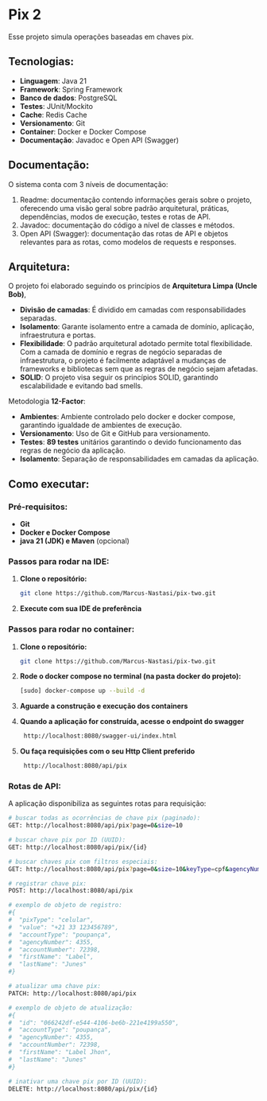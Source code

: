 # Pix 2

Esse projeto simula operações baseadas em chaves pix.

## Tecnologias:

- **Linguagem**: Java 21
- **Framework**: Spring Framework
- **Banco de dados**: PostgreSQL
- **Testes**: JUnit/Mockito
- **Cache**: Redis Cache
- **Versionamento**: Git
- **Container**: Docker e Docker Compose
- **Documentação**: Javadoc e Open API (Swagger)

## Documentação:
O sistema conta com 3 níveis de documentação:
1. Readme: documentação contendo informações gerais sobre o projeto, 
   oferecendo uma visão geral sobre padrão arquitetural, práticas, dependências,
   modos de execução, testes e rotas de API.
2. Javadoc: documentação do código a nível de classes e métodos.
3. Open API (Swagger): documentação das rotas de API e objetos relevantes para as rotas,
   como modelos de requests e responses.

## Arquitetura:
O projeto foi elaborado seguindo os princípios de **Arquitetura Limpa (Uncle Bob)**,
- **Divisão de camadas**: É dividido em camadas com responsabilidades separadas.
- **Isolamento**: Garante isolamento entre a camada de domínio, aplicação, infraestrutura e portas.
- **Flexibilidade**: O padrão arquitetural adotado permite total flexibilidade. Com a camada de domínio e 
   regras de negócio separadas de infraestrutura, o projeto é facilmente adaptável a mudanças de frameworks 
   e bibliotecas sem que as regras de negócio sejam afetadas.
- **SOLID**: O projeto visa seguir os princípios SOLID, garantindo escalabilidade e evitando bad smells.

Metodologia **12-Factor**:
- **Ambientes**: Ambiente controlado pelo docker e docker compose, garantindo igualdade de ambientes de execução.
- **Versionamento**: Uso de Git e GitHub para versionamento. 
- **Testes**: **89 testes** unitários garantindo o devido funcionamento das regras de negócio da aplicação.
- **Isolamento**: Separação de responsabilidades em camadas da aplicação.

## Como executar:
### Pré-requisitos:
- **Git**
- **Docker e Docker Compose**
- **java 21 (JDK) e Maven** (opcional)

### Passos para rodar na IDE:
1. **Clone o repositório:**
   ```bash
   git clone https://github.com/Marcus-Nastasi/pix-two.git

2. **Execute com sua IDE de preferência**

### Passos para rodar no container:
1. **Clone o repositório:**
   ```bash
   git clone https://github.com/Marcus-Nastasi/pix-two.git
   
2. **Rode o docker compose no terminal (na pasta docker do projeto):**
    ```bash
   [sudo] docker-compose up --build -d
   
3. **Aguarde a construção e execução dos containers**

4. **Quando a aplicação for construída, acesse o endpoint do swagger**
   ```bash
    http://localhost:8080/swagger-ui/index.html

5. **Ou faça requisições com o seu Http Client preferido**
   ```bash
    http://localhost:8080/api/pix

### Rotas de API:
A aplicação disponibiliza as seguintes rotas para requisição:

```bash
# buscar todas as ocorrências de chave pix (paginado):
GET: http://localhost:8080/api/pix?page=0&size=10

# buscar chave pix por ID (UUID):
GET: http://localhost:8080/api/pix/{id}

# buscar chaves pix com filtros especiais:
GET: http://localhost:8080/api/pix?page=0&size=10&keyType=cpf&agencyNumber=1234&accountNumber=12345678&name=mark&creationDate=2025-06-15T12:49:55.737393&inactivationDate=2025-06-15T16:17:51.528222

# registrar chave pix:
POST: http://localhost:8080/api/pix

# exemplo de objeto de registro:
#{
#  "pixType": "celular",
#  "value": "+21 33 123456789",
#  "accountType": "poupança",
#  "agencyNumber": 4355,
#  "accountNumber": 72398,
#  "firstName": "Label",
#  "lastName": "Junes"
#}

# atualizar uma chave pix:
PATCH: http://localhost:8080/api/pix

# exemplo de objeto de atualização:
#{
#  "id": "066242df-e544-4106-be6b-221e4199a550",
#  "accountType": "poupança",
#  "agencyNumber": 4355,
#  "accountNumber": 72398,
#  "firstName": "Label Jhon",
#  "lastName": "Junes"
#}

# inativar uma chave pix por ID (UUID):
DELETE: http://localhost:8080/api/pix/{id}
